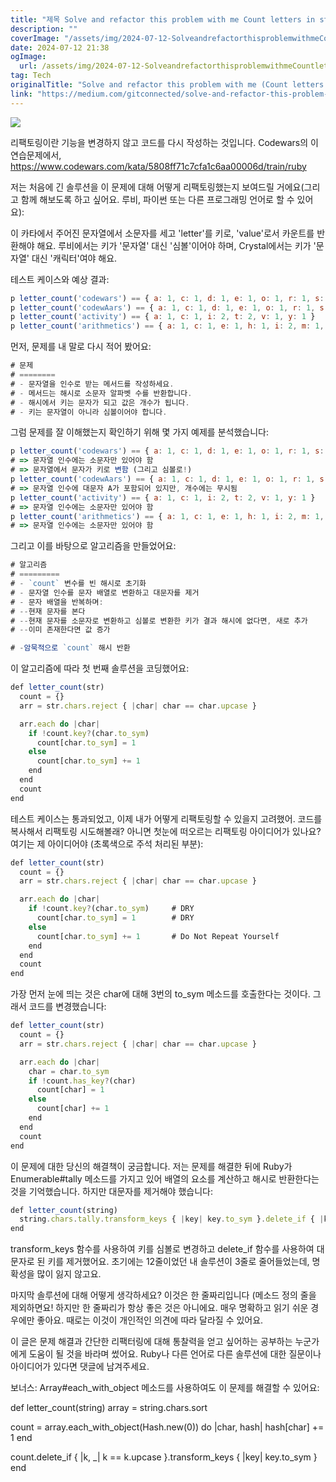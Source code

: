 ```yaml
---
title: "제목 Solve and refactor this problem with me Count letters in string을 규칙에 맞춰 한글로 바꾸면 다음과 같습니다1 구체적인 기술 명시- JavaScript로 문자열에서 문자 개수 세기 문제 해결 및 리팩토링2 버전 또는 연도 포함- 2024년 최신 JavaScript로 문자열 문자 개수 세기 문제 해결 및 리팩토링3 특정 기능 또는 방법 강조- 문자열에서 문자 개수 세는 방법과 코드 리팩토링4 비교 또는 대조- 기존 방식과 새로운 방식으로 문자열 문자 개수 세기 및 리팩토링 비교5 목록 제공- JavaScript로 문자열 문자 개수 세기 및 리팩토링을 위한 3단계 과정당신의 니즈와 관련된 포괄적인 제목으로는 다음과 같은 형태로 바꿀 수 있습니다- JavaScript로 문자열에서 문자 개수 세는 방법과 코드 리팩토링"
description: ""
coverImage: "/assets/img/2024-07-12-SolveandrefactorthisproblemwithmeCountlettersinstring_0.png"
date: 2024-07-12 21:38
ogImage: 
  url: /assets/img/2024-07-12-SolveandrefactorthisproblemwithmeCountlettersinstring_0.png
tag: Tech
originalTitle: "Solve and refactor this problem with me (Count letters in string)."
link: "https://medium.com/gitconnected/solve-and-refactor-this-problem-with-me-count-letters-in-string-b1d74c51d5a6"
---
```



<img src="/assets/img/2024-07-12-SolveandrefactorthisproblemwithmeCountlettersinstring_0.png" />

리팩토링이란 기능을 변경하지 않고 코드를 다시 작성하는 것입니다. Codewars의 이 연습문제에서, https://www.codewars.com/kata/5808ff71c7cfa1c6aa00006d/train/ruby

저는 처음에 긴 솔루션을 이 문제에 대해 어떻게 리팩토링했는지 보여드릴 거에요(그리고 함께 해보도록 하고 싶어요. 루비, 파이썬 또는 다른 프로그래밍 언어로 할 수 있어요):

이 카타에서 주어진 문자열에서 소문자를 세고 'letter'를 키로, 'value'로서 카운트를 반환해야 해요. 루비에서는 키가 '문자열' 대신 '심볼'이어야 하며, Crystal에서는 키가 '문자열' 대신 '캐릭터'여야 해요.

<div class="content-ad"></div>

테스트 케이스와 예상 결과:

```js
p letter_count('codewars') == { a: 1, c: 1, d: 1, e: 1, o: 1, r: 1, s: 1, w: 1 }
p letter_count('codewAars') == { a: 1, c: 1, d: 1, e: 1, o: 1, r: 1, s: 1, w: 1 }
p letter_count('activity') == { a: 1, c: 1, i: 2, t: 2, v: 1, y: 1 }
p letter_count('arithmetics') == { a: 1, c: 1, e: 1, h: 1, i: 2, m: 1, r: 1, s: 1, t: 2 }
```

먼저, 문제를 내 말로 다시 적어 봤어요:

```js
# 문제
# ========
# - 문자열을 인수로 받는 메서드를 작성하세요.
# - 메서드는 해시로 소문자 알파벳 수를 반환합니다.
# - 해시에서 키는 문자가 되고 값은 개수가 됩니다.
# - 키는 문자열이 아니라 심볼이어야 합니다.
```

<div class="content-ad"></div>

그럼 문제를 잘 이해했는지 확인하기 위해 몇 가지 예제를 분석했습니다:

```js
p letter_count('codewars') == { a: 1, c: 1, d: 1, e: 1, o: 1, r: 1, s: 1, w: 1 }
# => 문자열 인수에는 소문자만 있어야 함
# => 문자열에서 문자가 키로 변함 (그리고 심볼로!)
p letter_count('codewAars') == { a: 1, c: 1, d: 1, e: 1, o: 1, r: 1, s: 1, w: 1 }
# => 문자열 인수에 대문자 A가 포함되어 있지만, 개수에는 무시됨
p letter_count('activity') == { a: 1, c: 1, i: 2, t: 2, v: 1, y: 1 }
# => 문자열 인수에는 소문자만 있어야 함
p letter_count('arithmetics') == { a: 1, c: 1, e: 1, h: 1, i: 2, m: 1, r: 1, s: 1, t: 2 }
# => 문자열 인수에는 소문자만 있어야 함
```

그리고 이를 바탕으로 알고리즘을 만들었어요:

```js
# 알고리즘
# =========
# - `count` 변수를 빈 해시로 초기화
# - 문자열 인수를 문자 배열로 변환하고 대문자를 제거
# - 문자 배열을 반복하며:
# --현재 문자를 본다
# --현재 문자를 소문자로 변환하고 심볼로 변환한 키가 결과 해시에 없다면, 새로 추가
# --이미 존재한다면 값 증가

# -암묵적으로 `count` 해시 반환
```

<div class="content-ad"></div>

이 알고리즘에 따라 첫 번째 솔루션을 코딩했어요:

```js
def letter_count(str)
  count = {}
  arr = str.chars.reject { |char| char == char.upcase }

  arr.each do |char|
    if !count.key?(char.to_sym)
      count[char.to_sym] = 1
    else
      count[char.to_sym] += 1
    end
  end
  count
end
```

테스트 케이스는 통과되었고, 이제 내가 어떻게 리팩토링할 수 있을지 고려했어. 코드를 복사해서 리팩토링 시도해볼래? 아니면 첫눈에 떠오르는 리팩토링 아이디어가 있나요? 여기는 제 아이디어야 (초록색으로 주석 처리된 부분):

```js
def letter_count(str)
  count = {}
  arr = str.chars.reject { |char| char == char.upcase }

  arr.each do |char|
    if !count.key?(char.to_sym)     # DRY
      count[char.to_sym] = 1        # DRY
    else
      count[char.to_sym] += 1       # Do Not Repeat Yourself
    end
  end
  count
end
```

<div class="content-ad"></div>

가장 먼저 눈에 띄는 것은 char에 대해 3번의 to_sym 메소드를 호출한다는 것이다. 그래서 코드를 변경했습니다:

```js
def letter_count(str)
  count = {}
  arr = str.chars.reject { |char| char == char.upcase }

  arr.each do |char|
    char = char.to_sym
    if !count.has_key?(char)
      count[char] = 1
    else
      count[char] += 1
    end
  end
  count
end
```

이 문제에 대한 당신의 해결책이 궁금합니다. 저는 문제를 해결한 뒤에 Ruby가 Enumerable#tally 메소드를 가지고 있어 배열의 요소를 계산하고 해시로 반환한다는 것을 기억했습니다. 하지만 대문자를 제거해야 했습니다:

```js
def letter_count(string)
  string.chars.tally.transform_keys { |key| key.to_sym }.delete_if { |k, _| k == k.upcase }
end
```

<div class="content-ad"></div>

transform_keys 함수를 사용하여 키를 심볼로 변경하고 delete_if 함수를 사용하여 대문자로 된 키를 제거했어요. 초기에는 12줄이었던 내 솔루션이 3줄로 줄어들었는데, 명확성을 많이 잃지 않고요.

마지막 솔루션에 대해 어떻게 생각하세요? 이것은 한 줄짜리입니다 (메소드 정의 줄을 제외하면요! 하지만 한 줄짜리가 항상 좋은 것은 아니에요. 매우 명확하고 읽기 쉬운 경우에만 좋아요. 때로는 이것이 개인적인 의견에 따라 달라질 수 있어요.

이 글은 문제 해결과 간단한 리팩터링에 대해 통찰력을 얻고 싶어하는 공부하는 누군가에게 도움이 될 것을 바라며 썼어요. Ruby나 다른 언어로 다른 솔루션에 대한 질문이나 아이디어가 있다면 댓글에 남겨주세요.

보너스: Array#each_with_object 메소드를 사용하여도 이 문제를 해결할 수 있어요:

<div class="content-ad"></div>


def letter_count(string)
  array = string.chars.sort
  
  count = array.each_with_object(Hash.new(0)) do |char, hash|
    hash[char] += 1
  end

  count.delete_if { |k, _| k == k.upcase }.transform_keys { |key| key.to_sym }
end
